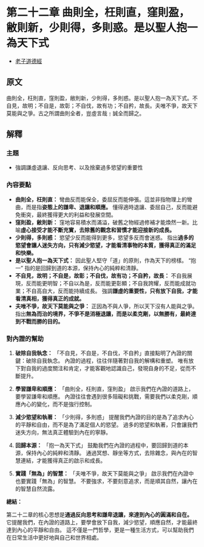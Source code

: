 # 第二十二章 曲則全，枉則直，窪則盈，敝則新，少則得，多則惑。是以聖人抱一為天下式

- [老子道德經](https://www.daodejing.org/)

## 原文
曲則全，枉則直，窪則盈，敝則新，少則得，多則惑。是以聖人抱一為天下式。不自見，故明；不自是，故彰；不自伐，故有功；不自矜，故長。夫唯不爭，故天下莫能與之爭。古之所謂曲則全者，豈虛言哉﹗誠全而歸之。

## 解釋
### 主題
- 強調謙虛退讓、反向思考、以及捨棄過多慾望的重要性

### 內容要點
*   **曲則全，枉則直：** 彎曲反而能保全，委屈反而能伸張。這並非指物理上的彎曲，而是指**姿態上的謙卑、退讓和順應。** 懂得適時退讓、委屈自己，反而能避免衝突，最終獲得更大的利益和發展空間。
*   **窪則盈，敝則新：** 窪地容易積水而滿溢，破舊之物經過修補才能煥然一新。比喻**虛心接受才能不斷充實，去除舊的觀念和習慣才能迎接新的成長。**
*   **少則得，多則惑：** 慾望少反而能得到更多，慾望多反而會迷惑。 指出**過多的慾望會讓人迷失方向，只有減少慾望，才能看清事物的本質，獲得真正的滿足和快樂。**
*   **是以聖人抱一為天下式：** 因此聖人堅守「道」的原則，作為天下的榜樣。  “抱一” 指的是回歸到道的本源，保持內心的純粹和清靜。
*   **不自見，故明；不自是，故彰；不自伐，故有功；不自矜，故長：** 不自我展現，反而能更明智；不自以為是，反而能更彰顯；不自我誇耀，反而能成就功業；不自高自大，反而能持續成長。 強調**謙虛的重要性，只有放下自我，才能看清真相，獲得真正的成就。**
*   **夫唯不爭，故天下莫能與之爭：** 正因為不與人爭，所以天下沒有人能與之爭。 指出**無為而治的境界，不爭不是消極退讓，而是以柔克剛，以無勝有，最終達到不戰而勝的目的。**

### 對內證的幫助
1.  **破除自我執念：** 「不自見，不自是，不自伐，不自矜」直接點明了內證的關鍵：破除自我執念。 內證的過程，往往伴隨著對自我的解構和重塑。  唯有放下對自我的過度關注和肯定，才能客觀地認識自己，發現自身的不足，從而不斷提升。

2.  **學習謙卑和順應：** 「曲則全，枉則直，窪則盈」 啟示我們在內證的道路上，要學習謙卑和順應。  內證往往會遇到很多阻礙和挑戰，需要我們以柔克剛，順應內心的變化，而不是強行控制。

3.  **減少慾望和執著：** 「少則得，多則惑」 提醒我們內證的目的是為了追求內心的平靜和自由，而不是為了滿足個人的慾望。 過多的慾望和執著，只會讓我們迷失方向，無法真正體驗到內在的寧靜。

4.  **回歸本源：** 「抱一為天下式」 鼓勵我們在內證的過程中，要回歸到道的本源，保持內心的純粹和清靜。  通過冥想、靜坐等方式，去除雜念，與內在的智慧連結，才能獲得真正的啟示和成長。

5.  **實踐「無為」的智慧：**  「夫唯不爭，故天下莫能與之爭」  啟示我們在內證中也要實踐「無為」的智慧。  不要強求，不要刻意追求，而是順其自然，讓內在的智慧自然流露。

**總結：**

第二十二章的核心思想是**通過反向思考和謙卑退讓，來達到內心的圓滿和自在。** 它提醒我們，在內證的道路上，要學會放下自我，減少慾望，順應自然，才能最終達到內心的平靜和自由。  這不僅是一門哲學，更是一種生活方式，可以幫助我們在日常生活中更好地與自己和世界相處。